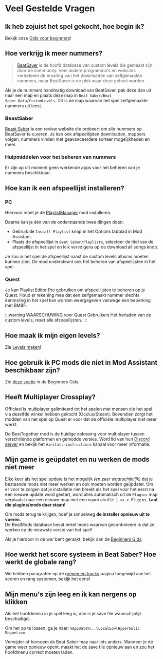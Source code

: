 # Veel Gestelde Vragen

## Ik heb zojuist het spel gekocht, hoe begin ik?
Bekijk onze [Gids voor beginners](/nl/beginners-guide.md)!

## Hoe verkrijg ik meer nummers?
> [BeatSaver](https://beatsaver.com) is de hoofd database van custom levels die gemaakt zijn door de community. Veel andere programma's en websites verbeteren de ervaring van het downloaden van zelfgemaakte nummers, maar BeatSaver is de plek waar deze gehost worden.

Als je de nummers handmatig download van BeatSaver, pak deze dan uit naar een map en plaats deze map in `Beat Saber/Beat Saber_Data/CustomLevels`. Dit is de map waarvan het spel zelfgemaakte nummers uit leest.

### BeastSaber
[Beast Saber](https://www.bsaber.com) is een review website die probeert om alle nummers op BeatSaver te cureren. Je kan ook afspeellijsten downloaden, mappers volgen, nummers vinden met geavanceerdere sorteer mogelijkheden en meer.

### Hulpmiddelen voor het beheren van nummers

Er zijn op dit moment geen werkende apps voor het beheren van je nummers beschikbaar.

## Hoe kan ik een afspeellijst installeren?

### PC
Hiervoor moet je de [PlaylistManager](https://github.com/rithik-b/PlaylistManager/releases/latest) mod installeren.

Daarna kan je één van de onderstaande twee dingen doen:

* Gebruik de `Install Playlist` knop in het Options tabblad in Mod Assistant.
* Plaats de afspeellijst in `Beat Saber/Playlists`, selecteer de titel van de afspeellijst in het spel en klik vervolgens op de download all songs knop.

Je zou in het spel de afspeellijst naast de custom levels albums moeten kunnen zien. De mod ondersteunt ook het beheren van afspeellijsten in het spel.

### Quest
Je kan [Playlist Editor Pro](https://beatsaberquest.com/bmbf/my-tools/playlist-editor-pro/) gebruiken om afspeellijsten te beheren op je Quest. Houd er rekening mee dat een zelfgemaakt nummer slechts éénmaling in het spel kan worden weergegeven vanwege een beperking met BMBF.

:::warning WAARSCHUWING voor Quest Gebruikers Het herladen van de custom levels, reset alle afspeellijsten. :::

## Hoe maak ik mijn eigen levels?
Zie [Levels maken](/nl/mapping/)!

## Hoe gebruik ik PC mods die niet in Mod Assistant beschikbaar zijn?
Zie [deze sectie](/pc-modding.md#manual-installation) in de Beginners Gids.

## Heeft Multiplayer Crossplay?
Officieel is multiplayer gelimiteerd tot het spelen met mensen die het spel via dezelfde winkel hebben gekocht (Oculus/Steam). Bovendien zorgt het modden van het spel op Quest er voor dat de officiële multiplayer niet meer werkt.

De BeatTogether mod is de huidige oplossing voor multiplayer tussen verschillende platformen en gemodde versies. Word lid van hun [Discord server](https://discord.com/invite/gezGrFG4tz) en bekijk het `#install-instructions` kanaal voor meer informatie.

## Mijn game is geüpdatet en nu werken de mods niet meer
Elke keer als het spel update is het mogelijk *(en zeer waarschijnlijk)* dat je bestaande mods niet meer werken en ook moeten worden geüpdatet. Om er voor te zorgen dat je installatie niet breekt als het spel voor het eerst na een nieuwe update word gestart, word alles automatisch uit de `Plugins` map verplaatst naar een nieuwe map met een naam als `Old 1.xx.x Plugins`. **Laat die plugins/mods daar staan!**

Om mods terug te krijgen, hoef je simpelweg **de installer opnieuw uit te voeren.**  
De BeatMods database bevat enkel mods waarvan gecontroleerd is dat ze werken op de nieuwste versie van het spel!

Als je hierdoor in de war bent geraakt, bekijk dan de [Beginners Gids](/beginners-guide.md).

## Hoe werkt het score systeem in Beat Saber? Hoe werkt de globale rang?
We hebben paragrafen op de [grepen en trucks](/grips-and-tricks.md) pagina toegewijd aan het scoren en rang systemen, bekijk het eens!

## Mijn menu's zijn leeg en ik kan nergens op klikken
Als het hoofdmenu in je spel leeg is, dan is je save file waarschijnlijk beschadigd.

Om het op te lossen, ga je naar: `%AppData%\..\LocalLow\Hyperbolic Magnetism`

Verwijder of hernoem de Beat Saber map naar iets anders. Wanneer je de game weer opnieuw opent, maakt het de save file opnieuw aan en zou het hoofdmenu correct moeten laden.
